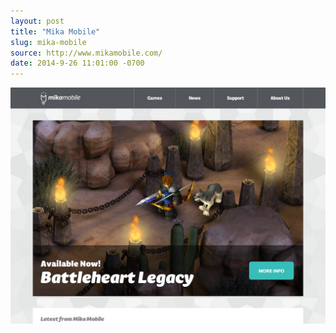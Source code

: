 ```yaml
---
layout: post
title: "Mika Mobile"
slug: mika-mobile
source: http://www.mikamobile.com/
date: 2014-9-26 11:01:00 -0700
---
```


<img src="/assets/img/screenshots/mika-mobile.jpg">
